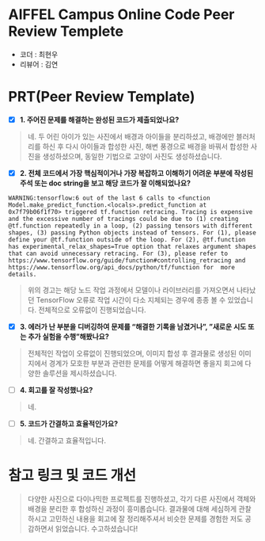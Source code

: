# AIFFEL Campus Online Code Peer Review Templete
- 코더 : 최현우
- 리뷰어 : 김연


# PRT(Peer Review Template)
- [X]  **1. 주어진 문제를 해결하는 완성된 코드가 제출되었나요?**
>네. 두 어린 아이가 있는 사진에서 배경과 아이들을 분리하셨고, 배경에만 블러처리를 하신 후 다시 아이들과 합성한 사진, 해변 풍경으로 배경을 바꿔서 합성한 사진을 생성하셨으며, 동일한 기법으로 고양이 사진도 생성하셨습니다. 
    
- [X]  **2. 전체 코드에서 가장 핵심적이거나 가장 복잡하고 이해하기 어려운 부분에 작성된 주석 또는 doc string을 보고 해당 코드가 잘 이해되었나요?**

```
WARNING:tensorflow:6 out of the last 6 calls to <function Model.make_predict_function.<locals>.predict_function at 0x7f79b06f1f70> triggered tf.function retracing. Tracing is expensive and the excessive number of tracings could be due to (1) creating @tf.function repeatedly in a loop, (2) passing tensors with different shapes, (3) passing Python objects instead of tensors. For (1), please define your @tf.function outside of the loop. For (2), @tf.function has experimental_relax_shapes=True option that relaxes argument shapes that can avoid unnecessary retracing. For (3), please refer to https://www.tensorflow.org/guide/function#controlling_retracing and https://www.tensorflow.org/api_docs/python/tf/function for  more details.
```

>위의 경고는 해당 노드 작업 과정에서 모델이나 라이브러리를 가져오면서 나타났던 TensorFlow 오류로 작업 시간이 다소 지체되는 경우에 종종 볼 수 있었습니다. 전체적으로 오류없이 진행되었습니다.
        

- [X]  **3. 에러가 난 부분을 디버깅하여 문제를 “해결한 기록을 남겼거나”, ”새로운 시도 또는 추가 실험을 수행”해봤나요?**
  
>전체적인 작업이 오류없이 진행되었으며, 이미지 합성 후 결과물로 생성된 이미지에서 경계가 모호한 부분과 관련한 문제를 어떻게 해결하면 좋을지 회고에 다양한 솔루션을 제시하셨습니다. 
        


- [ ]  **4. 회고를 잘 작성했나요?**

>네. 

        
- [ ]  **5. 코드가 간결하고 효율적인가요?**

>네. 간결하고 효율적입니다.

# 참고 링크 및 코드 개선

>다양한 사진으로 다이나믹한 프로젝트를 진행하셨고, 각기 다른 사진에서 객체와 배경을 분리한 후 합성하신 과정이 흥미롭습니다. 결과물에 대해 세심하게 관찰하시고 고민하신 내용을 회고에 잘 정리해주셔서 비슷한 문제를 경험한 저도 공감하면서 읽었습니다. 수고하셨습니다!